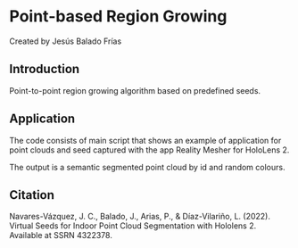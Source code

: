# Point-based Region Growing

Created by Jesús Balado Frías

## Introduction

Point-to-point region growing algorithm based on predefined seeds.

## Application
The code consists of main script that shows an example of application for point clouds and seed captured with the app Reality Mesher for HoloLens 2. 

The output is a semantic segmented point cloud by id and random colours.


## Citation

Navares-Vázquez, J. C., Balado, J., Arias, P., & Díaz-Vilariño, L. (2022). Virtual Seeds for Indoor Point Cloud Segmentation with Hololens 2. Available at SSRN 4322378.
